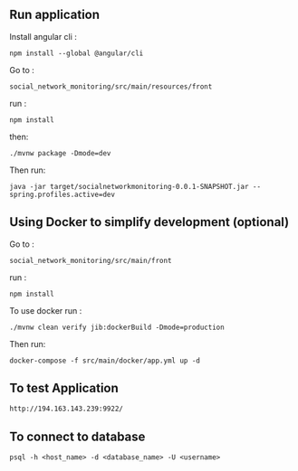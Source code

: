 ## Run application
Install angular cli :
    
    npm install --global @angular/cli
    
Go to :

	social_network_monitoring/src/main/resources/front

run :

	npm install 

then:

	./mvnw package -Dmode=dev

Then run:

    java -jar target/socialnetworkmonitoring-0.0.1-SNAPSHOT.jar --spring.profiles.active=dev
    
## Using Docker to simplify development (optional)

Go to :

	social_network_monitoring/src/main/front

run :

	npm install 

To use docker run :

    ./mvnw clean verify jib:dockerBuild -Dmode=production

Then run:

    docker-compose -f src/main/docker/app.yml up -d

## To test Application

    http://194.163.143.239:9922/

## To connect to database

    psql -h <host_name> -d <database_name> -U <username>

